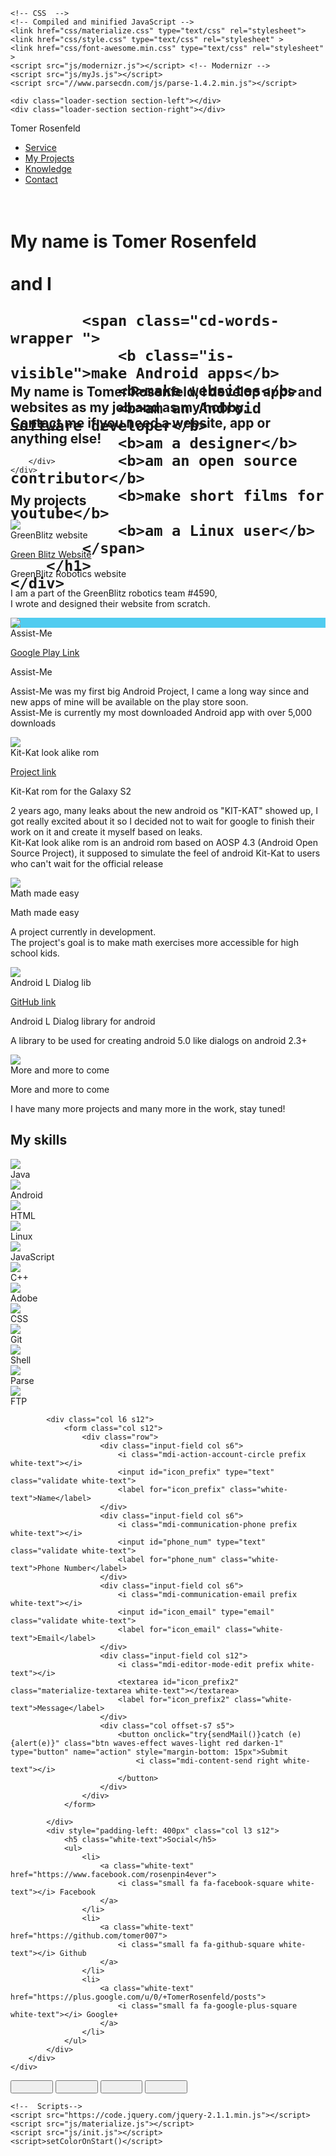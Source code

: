 <!DOCTYPE html>
<html>
<head>
    <link rel="icon" href="img/favicon.png" type="image/png" sizes="16x16">
    <meta http-equiv="Content-Type" content="text/html; charset=UTF-8"/>
    <meta name="viewport" content="width=device-width, initial-scale=1, maximum-scale=1.0, user-scalable=no"/>
    <meta name="theme-color" content="#0B998C">
    <title>Tomer Rosenfeld</title>

    <!-- CSS  -->
    <!-- Compiled and minified JavaScript -->
    <link href="css/materialize.css" type="text/css" rel="stylesheet">
    <link href="css/style.css" type="text/css" rel="stylesheet" >
    <link href="css/font-awesome.min.css" type="text/css" rel="stylesheet" >
    <script src="js/modernizr.js"></script> <!-- Modernizr -->
    <script src="js/myJs.js"></script>
    <script src="//www.parsecdn.com/js/parse-1.4.2.min.js"></script>

</head>

<body id="top" class="scrollspy">


<!-- Pre Loader -->
<div id="loader-wrapper">
    <div id="loader"></div>

    <div class="loader-section section-left"></div>
    <div class="loader-section section-right"></div>

</div>

<!--Navigation-->
 <div class="navbar-fixed">
    <nav class="default_color" role="navigation" id="nav" >
        <div class="container">
            <div class="nav-wrapper"><a id="logo-container"  class="brand-logo">Tomer Rosenfeld</a>
            <ul id="nav-mobile" class="right side-nav">
                <li><a href="#top">Service</a></li>
                <li><a href="#work">My Projects</a></li>
                <li><a href="#knowledge">Knowledge</a></li>
                <li><a href="#contact">Contact</a></li>
            </ul><a href="#" data-activates="nav-mobile" class="button-collapse"><i class="mdi-navigation-menu"></i></a>
            </div>
        </div>
    </nav>
</div>

<!--Hero-->
<div class="section no-pad-bot" id="index-banner" style="width: 100%">
    <div  style="width: 100%;   height: 250px ">
        <h1 class="text_h center header cd-headline letters type" style="width: 100%; padding-top: 7%;padding-bottom: 170px">
            <span style="width: 100%">My name is Tomer Rosenfeld <br><br> and I</span>

            <span class="cd-words-wrapper ">
                <b class="is-visible">make Android apps</b>
                <b>make websites</b>
                <b>am an Android software developer</b>
                <b>am a designer</b>
                <b>am an open source contributor</b>
                <b>make short films for youtube</b>
                <b>am a Linux user</b>
            </span>
        </h1>
    </div>
</div>

<div id="intro" class="section scrollspy">
    <div class="container">
        <div class="row">
            <div  class="col s12">
                <h2 class="center header text_h2"> My name is Tomer Rosenfeld, I develop apps and websites as my job and as my hobby. <br> <a href="#contact">Contact</a> me if you need a website, app or anything else! </h2>
            </div>


        </div>
    </div>
</div>

<!--Work-->
<div class="section scrollspy" id="work">
    <div class="container">
        <h2 class="header text_b">My projects </h2>
        <div class="row">
            <div class="col s12 m4 l4">
                <div class="card">
                    <div class="card-image waves-effect waves-block waves-light">
                        <img class="activator" src="img/greenblitz.gif">
                    </div>
                    <div class="card-content">
                        <span class="card-title activator grey-text text-darken-4">GreenBlitz website</span>
                        <p><a href="http://green-blitz.com">Green Blitz Website</a></p>
                    </div>
                    <div class="card-reveal">
                        <span class="card-title grey-text text-darken-4">GreenBlitz Robotics website </span>
                        <p>I am a part of the GreenBlitz robotics team #4590,<br> I wrote and designed their website from scratch.</p>
                    </div>
                </div>
            </div>
            <div class="col s12 m4 l4">
                <div class="card">
                    <div class="card-image waves-effect waves-block waves-light" style="background-color: #51CCF0">
                        <img class="activator" src="img/assist-me.png">
                    </div>
                    <div class="card-content">
                        <span class="card-title activator grey-text text-darken-4">Assist-Me</span>
                        <p><a href="https://play.google.com/store/apps/details?id=com.assist.me">Google Play Link</a></p>
                    </div>
                    <div class="card-reveal">
                        <span class="card-title grey-text text-darken-4">Assist-Me </span>
                        <p>Assist-Me was my first big Android Project, I came a long way since and new apps of mine will be available on the play store soon.<br> Assist-Me is currently my most downloaded Android app with over 5,000 downloads</p>
                    </div>
                </div>
            </div>
            <div class="col s12 m4 l4">
                <div class="card">
                    <div class="card-image waves-effect waves-block waves-light">
                        <img class="activator" src="img/kitkat-rom.png">
                    </div>
                    <div class="card-content">
                       <span > <span  class="card-title activator grey-text text-darken-4">Kit-Kat look alike rom </span></span>
                        <p><a href="http://forum.xda-developers.com/galaxy-s2/development-derivatives/rom-kit-kat-look-alike-beta-2-alpha-46-t2482360/post46439859#post46439859">Project link</a></p>
                    </div>
                    <div class="card-reveal">
                        <span class="card-title grey-text text-darken-4"> Kit-Kat rom for the Galaxy S2</span>
                        <p>2 years ago, many leaks about the new android os "KIT-KAT" showed up, I got really excited about it so I decided not to wait for google to finish their work on it and create it myself based on leaks.
                           <br>
                            Kit-Kat look alike rom is an android rom based on AOSP 4.3 (Android Open Source Project), it supposed to simulate the feel of android Kit-Kat to users who can't wait for the official release </p>
                    </div>
                </div>
            </div>
            <div class="col s12 m4 l4">
                <div class="card">
                    <div class="card-image waves-effect waves-block waves-light">
                        <img class="activator" src="img/math.jpg">
                    </div>
                    <div class="card-content">
                        <span><span class="card-title activator grey-text text-darken-4">Math made easy</span></span>
                        <p><a href="#"></a></p>
                    </div>
                    <div class="card-reveal">
                        <span class="card-title grey-text text-darken-4">Math made easy </span>
                        <p>A project currently in development. <br> The project's goal is to make math exercises more accessible for high school kids. </p>
                    </div>
                </div>
            </div>
            <div class="col s12 m4 l4">
                <div class="card">
                    <div class="card-image waves-effect waves-block waves-light">
                        <img class="activator" src="img/android-lollipop.jpg">
                    </div>
                    <div class="card-content">
                        <span class="card-title activator grey-text text-darken-4">Android L Dialog lib</span>
                        <p><a href="https://github.com/tomer007/Android-L-DIalog">GitHub link</a></p>
                    </div>
                    <div class="card-reveal">
                       <span> <span class="card-title grey-text text-darken-4">Android L Dialog library for android </span></span>
                        <p>A library to be used for creating android 5.0 like dialogs on android 2.3+</p>
                    </div>
                </div>
            </div>
            <div class="col s12 m4 l4">
                <div class="card">
                    <div class="card-image waves-effect waves-block waves-light">
                        <img class="activator" src="img/coming-soon.png">
                    </div>
                    <div class="card-content">
                       <span> <span class="card-title activator grey-text text-darken-4">More and more to come</span></span>
                        <p><a href="#"></a></p>
                    </div>
                    <div class="card-reveal">
                        <span class="card-title grey-text text-darken-4">More and more to come </span>
                        <p>I have many more projects and many more in the work, stay tuned!</p>
                    </div>
                </div>
            </div>
        </div>
    </div>
</div>


<!--Knowledge-->
<div class="section scrollspy" id="knowledge">
    <div class="container">
        <h2 class="header text_b"> My skills </h2>
        <div class="row">
            <div class="col s12 m3">
                <div class="card card-avatar">
                    <div class="waves-effect waves-block waves-light">
                        <img class="activator" src="img/java.png">
                    </div>
                    <div class="card-content">
                        <span class="card-title activator grey-text text-darken-4">Java <br/>
                          </span>
                    </div>
                </div>
            </div>
            <div class="col s12 m3">
                <div class="card card-avatar">
                    <div class="waves-effect waves-block waves-light">
                        <img class="activator" src="img/android.png">
                    </div>
                    <div class="card-content">
                        <span class="card-title activator grey-text text-darken-4">Android<br/>
                        </span>
                    </div>
                </div>
            </div>
            <div class="col s12 m3">
                <div class="card card-avatar">
                    <div class="waves-effect waves-block waves-light">
                        <img class="activator" src="img/html.jpg">
                    </div>
                    <div class="card-content">
                        <span class="card-title activator grey-text text-darken-4">
                            HTML <br/>
                        </span>
                    </div>
                </div>
            </div>
            <div class="col s12 m3">
                <div class="card card-avatar">
                    <div class="waves-effect waves-block waves-light">
                        <img class="activator" src="img/linux.png">
                    </div>
                    <div class="card-content">
                        <span class="card-title activator grey-text text-darken-4">Linux<br/></span>
                    </div>
                </div>
            </div>
            <div class="col s12 m3">
                <div class="card card-avatar">
                    <div class="waves-effect waves-block waves-light">
                        <img class="activator" src="img/js.png">
                    </div>
                    <div class="card-content">
                        <span class="card-title activator grey-text text-darken-4">JavaScript<br/>
                            </span>
                    </div>
                </div>
            </div>
            <div class="col s12 m3">
                <div class="card card-avatar">
                    <div class="waves-effect waves-block waves-light">
                        <img class="activator" src="img/c++.png">
                    </div>
                    <div class="card-content">
                        <span class="card-title activator grey-text text-darken-4">C++<br/>
                            </span>
                    </div>
                </div>
            </div>
            <div class="col s12 m3">
                <div class="card card-avatar">
                    <div class="waves-effect waves-block waves-light">
                        <img class="activator" src="img/adobe.png">
                    </div>
                    <div class="card-content">
                        <span class="card-title activator grey-text text-darken-4">Adobe<br/>
                            </span>
                    </div>
                </div>
            </div>
            <div class="col s12 m3">
                <div class="card card-avatar">
                    <div class="waves-effect waves-block waves-light">
                        <img class="activator" src="img/css.png">
                    </div>
                    <div class="card-content">
                        <span class="card-title activator grey-text text-darken-4">CSS<br/>
                            </span>
                    </div>
                </div>
            </div>
            <div class="col s12 m3">
                <div class="card card-avatar">
                    <div class="waves-effect waves-block waves-light">
                        <img class="activator" src="img/git.png">
                    </div>
                    <div class="card-content">
                        <span class="card-title activator grey-text text-darken-4">Git<br/>
                            </span>
                    </div>
                </div>
            </div>
            <div class="col s12 m3">
                <div class="card card-avatar">
                    <div class="waves-effect waves-block waves-light">
                        <img class="activator" src="img/shell.png">
                    </div>
                    <div class="card-content">
                        <span class="card-title activator grey-text text-darken-4">Shell<br/>
                            </span>
                    </div>
                </div>
            </div>
            <div class="col s12 m3">
                <div class="card card-avatar">
                    <div class="waves-effect waves-block waves-light">
                        <img class="activator" src="img/parse.png">
                    </div>
                    <div class="card-content">
                        <span class="card-title activator grey-text text-darken-4">Parse<br/>
                            </span>
                    </div>
                </div>
            </div>
            <div class="col s12 m3">
                <div class="card card-avatar">
                    <div class="waves-effect waves-block waves-light">
                        <img class="activator" src="img/filezilla.png">
                    </div>
                    <div class="card-content">
                        <span class="card-title activator grey-text text-darken-4">FTP<br/>
                            </span>
                    </div>
                </div>
            </div>
        </div>
    </div>
</div>
<div  class="fixed-action-btn" style="bottom: 45px; right: 24px;">
    <a id="fab" onclick="  goTo('top')" class="btn-floating btn-large waves-effect waves-light red">
        <i class="mdi-hardware-keyboard-arrow-up"></i>
    </a>
</div>
<!--Footer-->
<footer id="contact" class="page-footer  scrollspy default_color">
    <div class="container">
        <div class="row">

            <div class="col l6 s12">
                <form class="col s12">
                    <div class="row">
                        <div class="input-field col s6">
                            <i class="mdi-action-account-circle prefix white-text"></i>
                            <input id="icon_prefix" type="text" class="validate white-text">
                            <label for="icon_prefix" class="white-text">Name</label>
                        </div>
                        <div class="input-field col s6">
                            <i class="mdi-communication-phone prefix white-text"></i>
                            <input id="phone_num" type="text" class="validate white-text">
                            <label for="phone_num" class="white-text">Phone Number</label>
                        </div>
                        <div class="input-field col s6">
                            <i class="mdi-communication-email prefix white-text"></i>
                            <input id="icon_email" type="email" class="validate white-text">
                            <label for="icon_email" class="white-text">Email</label>
                        </div>
                        <div class="input-field col s12">
                            <i class="mdi-editor-mode-edit prefix white-text"></i>
                            <textarea id="icon_prefix2" class="materialize-textarea white-text"></textarea>
                            <label for="icon_prefix2" class="white-text">Message</label>
                        </div>
                        <div class="col offset-s7 s5">
                            <button onclick="try{sendMail()}catch (e){alert(e)}" class="btn waves-effect waves-light red darken-1" type="button" name="action" style="margin-bottom: 15px">Submit
                                <i class="mdi-content-send right white-text"></i>
                            </button>
                        </div>
                    </div>
                </form>

            </div>
            <div style="padding-left: 400px" class="col l3 s12">
                <h5 class="white-text">Social</h5>
                <ul>
                    <li>
                        <a class="white-text" href="https://www.facebook.com/rosenpin4ever">
                            <i class="small fa fa-facebook-square white-text"></i> Facebook
                        </a>
                    </li>
                    <li>
                        <a class="white-text" href="https://github.com/tomer007">
                            <i class="small fa fa-github-square white-text"></i> Github
                        </a>
                    </li>
                    <li>
                        <a class="white-text" href="https://plus.google.com/u/0/+TomerRosenfeld/posts">
                            <i class="small fa fa-google-plus-square white-text"></i> Google+
                        </a>
                    </li>
                </ul>
            </div>
        </div>
    </div>


</footer>
<div   id="color_changer">
    <button onclick="setColors('rgba(0,150,136,0.95)')" class="btn waves-effect waves-light colors" id="teal">&nbsp;&nbsp;&nbsp;&nbsp;&nbsp;&nbsp;&nbsp;&nbsp;&nbsp;&nbsp;&nbsp;&nbsp;&nbsp;&nbsp;</button>
    <button onclick="setColors('rgba(244,67,54,0.95)')" class="btn waves-effect waves-light colors colors" id="red">&nbsp;&nbsp;&nbsp;&nbsp;&nbsp;&nbsp;&nbsp;&nbsp;&nbsp;&nbsp;&nbsp;&nbsp;&nbsp;&nbsp;</button>
    <button onclick="setColors('rgba(33,150,243,0.95)')" class="btn waves-effect waves-light colors colors" id="blue">&nbsp;&nbsp;&nbsp;&nbsp;&nbsp;&nbsp;&nbsp;&nbsp;&nbsp;&nbsp;&nbsp;&nbsp;&nbsp;&nbsp;</button>
    <button onclick="setColors('rgba(0,0,0,0.95)')" class="btn waves-effect waves-light colors colors" id="black">&nbsp;&nbsp;&nbsp;&nbsp;&nbsp;&nbsp;&nbsp;&nbsp;&nbsp;&nbsp;&nbsp;&nbsp;&nbsp;&nbsp;</button>
</div>

    <!--  Scripts-->
    <script src="https://code.jquery.com/jquery-2.1.1.min.js"></script>
    <script src="js/materialize.js"></script>
    <script src="js/init.js"></script>
    <script>setColorOnStart()</script>

</body>
</html>